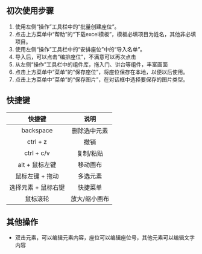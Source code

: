 ## 初次使用步骤

1. 使用左侧“操作”工具栏中的“批量创建座位”。
2. 点击上方菜单中“帮助”的“下载excel模板”，模板必填项目为姓名，其他非必填项目。
3. 使用左侧“操作”工具栏中的“安排座位”中的“导入名单”。
4. 导入后，可以点击“编排座位”，不满意可以再次点击
5. 从左侧“操作”工具栏中的组件库，拖入门、讲台等组件，丰富画面
6. 点击上方菜单中“菜单”的“保存座位”，将座位保存在本地，以便以后使用。
7. 点击上方菜单中“菜单”的“保存图片”，在对话框中选择要保存的图片类型。

## 快捷键
| 快捷键 | 说明 |
| :-------: | :-------: |
| backspace | 删除选中元素 |
| ctrl + z | 撤销 |
| ctrl + c/v | 复制/粘贴 |
| alt + 鼠标左键 | 移动画布 |
| 鼠标左键 + 拖动 | 多选元素 |
| 选择元素 + 鼠标右键 | 快捷菜单 |
| 鼠标滚轮 | 放大/缩小画布 |

## 其他操作

- 双击元素，可以编辑元素内容，座位可以编辑座位号，其他元素可以编辑文字内容